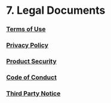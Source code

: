 # 7. Legal Documents

### [Terms of Use](https://storage.googleapis.com/aip-dev-assets/legal/AI-Platform-Terms-of-Use-EN-20210407.pdf)

### [Privacy Policy](https://storage.googleapis.com/aip-dev-assets/legal/AI-Platform-Privacy-Policy-EN-20200101.pdf)

### [Product Security](https://storage.googleapis.com/aip-dev-assets/legal/AI-Platform-Product-Security-EN-20161209.pdf)

### [Code of Conduct](https://storage.googleapis.com/aip-dev-assets/legal/AI-Platform-Code-of-Conduct-EN-20110720.pdf)

### [Third Party Notice](https://storage.googleapis.com/aip-dev-assets/legal/AI-Platform-Third-Party-Notice.txt)
